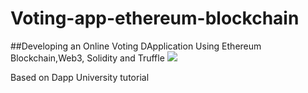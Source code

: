 # Voting-app-ethereum-blockchain
##Developing an Online Voting DApplication Using Ethereum Blockchain,Web3, Solidity and Truffle
<img src="https://user-images.githubusercontent.com/71185753/162523669-96737a7f-3d87-4bf4-a3e8-3beb60df860f.gif">

Based on Dapp University tutorial
